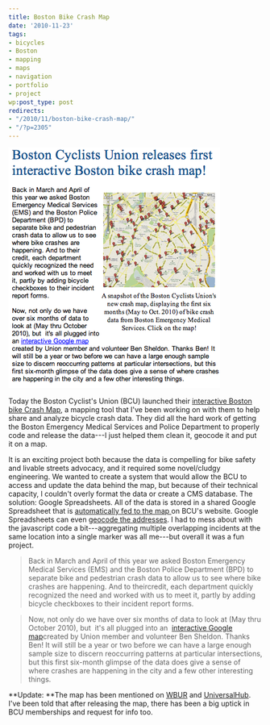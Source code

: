 ```yaml
---
title: Boston Bike Crash Map
date: '2010-11-23'
tags:
- bicycles
- Boston
- mapping
- maps
- navigation
- portfolio
- project
wp:post_type: post
redirects:
- "/2010/11/boston-bike-crash-map/"
- "/?p=2305"
---
```


[ ![](2010-11-23-Boston-Bike-Crash-Map/bcu-crashmap.png "bcu-crashmap") ](2010-11-23-Boston-Bike-Crash-Map/bcu-crashmap.png)

Today the Boston Cyclist's Union (BCU) launched their [interactive Boston bike Crash Map](http://bostoncyclistsunion.org/resources/crash-map/), a mapping tool that I've been working on with them to help share and analyze bicycle crash data. They did all the hard work of getting the Boston Emergency Medical Services and Police Department to properly code and release the data---I just helped them clean it, geocode it and put it on a map.

It is an exciting project both because the data is compelling for bike safety and livable streets advocacy, and it required some novel/cludgy engineering. We wanted to create a system that would allow the BCU to access and update the data behind the map, but because of their technical capacity, I couldn't overly format the data or create a CMS database. The solution: Google Spreadsheets. All of the data is stored in a shared Google Spreadsheet that is [automatically fed to the map ](http://gmaps-samples.googlecode.com/svn/trunk/spreadsheetsmapwizard/makecustommap.htm)on BCU's website. Google Spreadsheets can even [geocode the addresses](http://apitricks.blogspot.com/2008/10/geocoding-by-google-spreadsheets.html). I had to mess about with the javascript code a bit---aggregating multiple overlapping incidents at the same location into a single marker was all me---but overall it was a fun project.

> Back in March and April of this year we asked Boston Emergency Medical Services (EMS) and the Boston Police Department (BPD) to separate bike and pedestrian crash data to allow us to see where bike crashes are happening. And to theircredit, each department quickly recognized the need and worked with us to meet it, partly by adding bicycle checkboxes to their incident report forms.

>

> Now, not only do we have over six months of data to look at (May thru October 2010), but  it's all plugged into an  [interactive Google map](http://r20.rs6.net/tn.jsp?llr=wpangcdab&et=1103945671173&s=339&e=001wIWbcramWbVCUaA2ne6YH-bCGRpo6WHNa5-ujQcQjMJ7tyjo8dy_VmeXKB8mzWxuGypUF3glNTGPnb_M5N4xUAC7NV2tGaMRYMXifmMlpFxQhX-7doYuKX2VFTcai94WuRhF8Yb7w0MwHz08kAhhONNLvoPuosDn)created by Union member and volunteer Ben Sheldon. Thanks Ben! It will still be a year or two before we can have a large enough sample size to discern reoccurring patterns at particular intersections, but this first six-month glimpse of the data does give a sense of where crashes are happening in the city and a few other interesting things.

**Update: **The map has been mentioned on [WBUR](http://www.wbur.org/2010/11/29/bike-crash-map) and [UniversalHub](http://www.universalhub.com/2010/thats-lot-crashes). I've been told that after releasing the map, there has been a big uptick in BCU memberships and request for info too.
